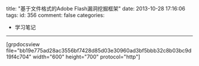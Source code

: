 title: "基于文件格式的Adobe Flash漏洞挖掘框架"
date: 2013-10-28 17:16:06
tags:
id: 356
comment: false
categories:
  - 学习笔记
---

[grpdocsview file="bb19e775ad28ac3556bf7428d85d03e30960ad3bf5bbb32c8b03bc9d19f4c704" width="600" height="700" protocol="http"]